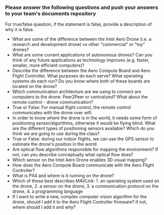 ### Please answer the following questions and push your answers to your team's documents repository

For true/false question, if the statement is false, provide a description of why it is false.

- What are some of the difference between the Intel Aero Drone (i.e. a research and development drone) vs other "commercial" or "toy" drones?
- What are some current applications of autonomous drones? Can you think of any future applications as technology improves (e.g. faster, smaller, more efficient computers)?
- Describe the difference between the Aero Compute Board and Aero Flight Controller. What purposes do each serve? What operating systems do each run? Do you know where both of these boards are located on the drone?
- Which communication architecture are we using to connect are computers to the drone: Peer2Peer or centralized? What about the remote control - drone communication?
- True or False: For manual flight control, the remote control communicates with the drone over wifi.
- In order to know where the drone is in the world, it needs some form of positioning sensor/algorithms, otherwise it would be flying blind. What are the different types of positioning sensors available? Which do you think we are going to use during the class?
- True or False: during our indoor flights, we can use the GPS sensor to estimate the drone's position in the world.
- Are optical flow algorithms responsible for mapping the environment? If not, can you describe conceptually what optical flow does?
- Which sensor on the Intel Aero Drone enables 3D visual mapping? 
- How does the Aero Compute Board communicate with the Aero Flight Controller? 
- What is PX4 and where is it running on the drone? 
- Which of these best describes MAVLink: 1. an operating system used on the drone, 2. a sensor on the drone, 3. a communication protocol on the drone, 4. a programming language
- If I want to write a new, complex computer vision algorithm for the drone, should I add it to the Aero Flight Controller firmware? if not, where should I add it and why?
